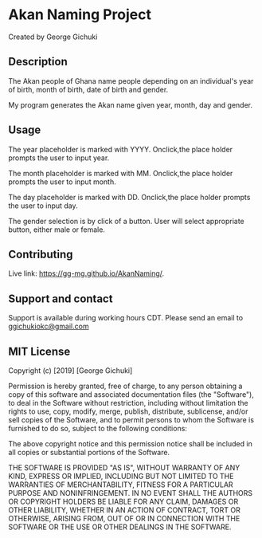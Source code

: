 # Akan Naming Project

Created by George Gichuki

## Description

The Akan people of Ghana name people depending on an individual's year of birth, month of birth, date of birth and gender.

My program generates the Akan name given year, month, day and gender.

## Usage
The year placeholder is marked with YYYY. Onclick,the place holder prompts the user to input year.

The month placeholder is marked with MM. Onclick,the place holder prompts the user to input month.

The day placeholder is marked with DD. Onclick,the place holder prompts the user to input day.

The gender selection is by click of a button. User will select appropriate button, either male or female.

## Contributing
Live link:
https://gg-mg.github.io/AkanNaming/.

## Support and contact

Support is available during working hours CDT. Please send an email to ggichukiokc@gmail.com

## MIT License
Copyright (c) [2019] [George Gichuki]

Permission is hereby granted, free of charge, to any person obtaining a copy of this software and associated documentation files (the "Software"), to deal in the Software without restriction, including without limitation the rights to use, copy, modify, merge, publish, distribute, sublicense, and/or sell copies of the Software, and to permit persons to whom the Software is furnished to do so, subject to the following conditions:

The above copyright notice and this permission notice shall be included in all copies or substantial portions of the Software.

THE SOFTWARE IS PROVIDED "AS IS", WITHOUT WARRANTY OF ANY KIND, EXPRESS OR IMPLIED, INCLUDING BUT NOT LIMITED TO THE WARRANTIES OF MERCHANTABILITY, FITNESS FOR A PARTICULAR PURPOSE AND NONINFRINGEMENT. IN NO EVENT SHALL THE AUTHORS OR COPYRIGHT HOLDERS BE LIABLE FOR ANY CLAIM, DAMAGES OR OTHER LIABILITY, WHETHER IN AN ACTION OF CONTRACT, TORT OR OTHERWISE, ARISING FROM, OUT OF OR IN CONNECTION WITH THE SOFTWARE OR THE USE OR OTHER DEALINGS IN THE SOFTWARE.